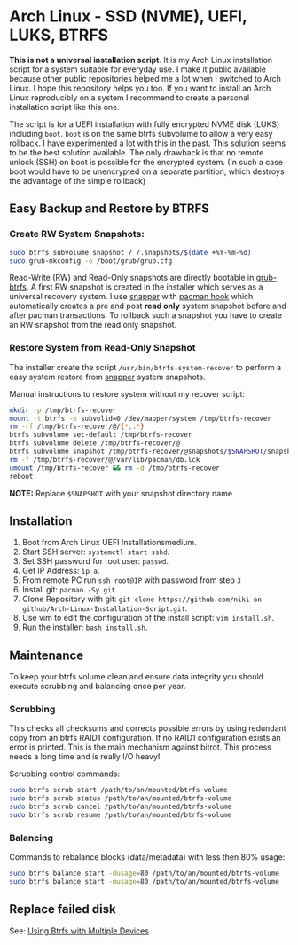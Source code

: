 # Arch Linux - SSD (NVME), UEFI, LUKS, BTRFS

**This is not a universal installation script**. It is my Arch Linux installation script for a system suitable for everyday use. I make it public available because other public repositories helped me a lot when I switched to Arch Linux. I hope this repository helps you too. If you want to install an Arch Linux reproducibly on a system I recommend to create a personal installation script like this one.

The script is for a UEFI installation with fully encrypted NVME disk (LUKS) including `boot`. `boot` is on the same btrfs subvolume to allow a very easy rollback. I have experimented a lot with this in the past. This solution seems to be the best solution available. The only drawback is that no remote unlock (SSH) on boot is possible for the encrypted system. (In such a case boot would have to be unencrypted on a separate partition, which destroys the advantage of the simple rollback)

## Easy Backup and Restore by BTRFS

### Create RW System Snapshots:

```bash
sudo btrfs subvolume snapshot / /.snapshots/$(date +%Y-%m-%d)
sudo grub-mkconfig -o /boot/grub/grub.cfg
```

Read-Write (RW) and Read-Only snapshots are directly bootable in [grub-btrfs](https://github.com/Antynea/grub-btrfs). A first RW snapshot is created in the installer which serves as a universal recovery system. I use [snapper](https://wiki.archlinux.org/index.php/Snapper) with [pacman hook](https://github.com/wesbarnett/snap-pac) which automatically creates a pre and post **read only** system snapshot before and after pacman transactions. To rollback such a snapshot you have to create an RW snapshot from the read only snapshot.

### Restore System from Read-Only Snapshot

The installer create the script `/usr/bin/btrfs-system-recover` to perform a easy system restore from [snapper](https://wiki.archlinux.org/index.php/Snapper) system snapshots.

Manual instructions to restore system without my recover script:

```bash
mkdir -p /tmp/btrfs-recover
mount -t btrfs -o subvolid=0 /dev/mapper/system /tmp/btrfs-recover
rm -rf /tmp/btrfs-recover/@/{*,.*}
btrfs subvolume set-default /tmp/btrfs-recover
btrfs subvolume delete /tmp/btrfs-recover/@
btrfs subvolume snapshot /tmp/btrfs-recover/@snapshots/$SNAPSHOT/snapshot /tmp/btrfs-recover/@
rm -f /tmp/btrfs-recover/@/var/lib/pacman/db.lck
umount /tmp/btrfs-recover && rm -d /tmp/btrfs-recover
reboot
```

**NOTE:** Replace `$SNAPSHOT` with your snapshot directory name

## Installation

1. Boot from Arch Linux UEFI Installationsmedium.
2. Start SSH server: `systemctl start sshd`.
3. Set SSH password for root user: `passwd`.
4. Get IP Address: `ìp a`.
5. From remote PC run `ssh root@IP` with password from step `3`
6. Install git: `pacman -Sy git`.
7. Clone Repository with git: `git clone https://github.com/niki-on-github/Arch-Linux-Installation-Script.git`.
8. Use vim to edit the configuration of the install script: `vim install.sh`.
9. Run the installer: `bash install.sh`.

## Maintenance

To keep your btrfs volume clean and ensure data integrity you should execute scrubbing and balancing once per year.

### Scrubbing

This checks all checksums and corrects possible errors by using redundant copy from an btrfs RAID1 configuration. If no RAID1 configuration exists an error is printed. This is the main mechanism against bitrot. This process needs a long time and is really I/O heavy!

Scrubbing control commands:

```bash
sudo btrfs scrub start /path/to/an/mounted/btrfs-volume
sudo btrfs scrub status /path/to/an/mounted/btrfs-volume
sudo btrfs scrub cancel /path/to/an/mounted/btrfs-volume
sudo btrfs scrub resume /path/to/an/mounted/btrfs-volume
```

### Balancing

Commands to rebalance blocks (data/metadata) with less then 80% usage:

```bash
sudo btrfs balance start -dusage=80 /path/to/an/mounted/btrfs-volume
sudo btrfs balance start -musage=80 /path/to/an/mounted/btrfs-volume

```

## Replace failed disk

See: [Using Btrfs with Multiple Devices](https://btrfs.wiki.kernel.org/index.php/Using_Btrfs_with_Multiple_Devices#Replacing_failed_devices)
